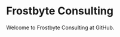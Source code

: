 <html>
 <head>
 </head>
 <body>
  <h1>Frostbyte Consulting</h1>
  <p>Welcome to Frostbyte Consulting at GitHub.</b>
 </body>
</html>
